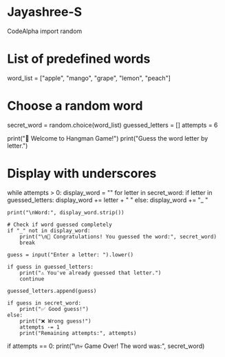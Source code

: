 # Jayashree-S
CodeAlpha
import random

# List of predefined words
word_list = ["apple", "mango", "grape", "lemon", "peach"]

# Choose a random word
secret_word = random.choice(word_list)
guessed_letters = []
attempts = 6

print("🎯 Welcome to Hangman Game!")
print("Guess the word letter by letter.")

# Display with underscores
while attempts > 0:
    display_word = ""
    for letter in secret_word:
        if letter in guessed_letters:
            display_word += letter + " "
        else:
            display_word += "_ "

    print("\nWord:", display_word.strip())

    # Check if word guessed completely
    if "_" not in display_word:
        print("\n🎉 Congratulations! You guessed the word:", secret_word)
        break

    guess = input("Enter a letter: ").lower()

    if guess in guessed_letters:
        print("⚠️ You've already guessed that letter.")
        continue

    guessed_letters.append(guess)

    if guess in secret_word:
        print("✅ Good guess!")
    else:
        print("❌ Wrong guess!")
        attempts -= 1
        print("Remaining attempts:", attempts)

if attempts == 0:
    print("\n💀 Game Over! The word was:", secret_word)
